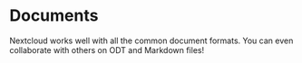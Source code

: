 # Documents

Nextcloud works well with all the common document formats. You can even collaborate with others on ODT and Markdown files!
